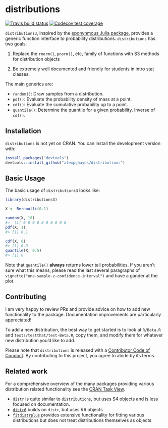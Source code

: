 
<!-- README.md is generated from README.Rmd. Please edit that file -->

# distributions

<!-- badges: start -->

[![Travis build
status](https://travis-ci.org/alexpghayes/distributions.svg?branch=master)](https://travis-ci.org/alexpghayes/distributions)
[![Codecov test
coverage](https://codecov.io/gh/alexpghayes/distributions/branch/master/graph/badge.svg)](https://codecov.io/gh/alexpghayes/distributions?branch=master)
<!-- badges: end -->

`distributions3`, inspired by the [eponynmous Julia
package](https://github.com/JuliaStats/Distributions.jl), provides a
generic function interface to probability distributions. `distributions`
has two goals:

1.  Replace the `rnorm()`, `pnorm()`, etc, family of functions with S3
    methods for distribution objects

2.  Be extremely well documented and friendly for students in intro stat
    classes.

The main generics are:

  - `random()`: Draw samples from a distribution.
  - `pdf()`: Evaluate the probability density of mass at a point.
  - `cdf()`: Evaluate the cumulative probability up to a point.
  - `quantile()`: Determine the quantile for a given probability.
    Inverse of `cdf()`.

## Installation

`distributions` is not yet on CRAN. You can install the development
version with:

``` r
install.packages("devtools")
devtools::install_github("alexpghayes/distributions")
```

## Basic Usage

The basic usage of `distributions3` looks like:

``` r
library(distributions3)

X <- Bernoulli(0.1)

random(X, 10)
#>  [1] 0 0 0 0 0 0 0 0 0 0
pdf(X, 1)
#> [1] 0.1

cdf(X, 0)
#> [1] 0.9
quantile(X, 0.5)
#> [1] 0
```

Note that `quantile()` **always** returns lower tail probabilities. If
you aren’t sure what this means, please read the last several paragraphs
of `vignette("one-sample-z-confidence-interval")` and have a gander at
the plot.

## Contributing

I am very happy to review PRs and provide advice on how to add new
functionality to the package. Documentation improvements are
particularly appreciated\!

To add a new distribution, the best way to get started is to look at
`R/Beta.R` and `tests/testthat/test-Beta.R`, copy them, and modify them
for whatever new distribution you’d like to add.

Please note that `distributions` is released with a [Contributor Code of
Conduct](.github/CODE_OF_CONDUCT.md). By contributing to this project,
you agree to abide by its terms.

## Related work

For a comprehensive overview of the many packages providing various
distribution related functionality see the [CRAN Task
View](https://cran.r-project.org/web/views/Distributions.html).

  - [`distr`](http://distr.r-forge.r-project.org/) is quite similar to
    `distributions`, but uses S4 objects and is less focused on
    documentation.
  - [`distr6`](https://alan-turing-institute.github.io/distr6/) builds
    on `distr`, but uses R6 objects
  - [`fitdistrplus`](https://cran.r-project.org/web/packages/fitdistrplus/index.html)
    provides extensive functionality for fitting various distributions
    but does not treat distributions themselves as objects
